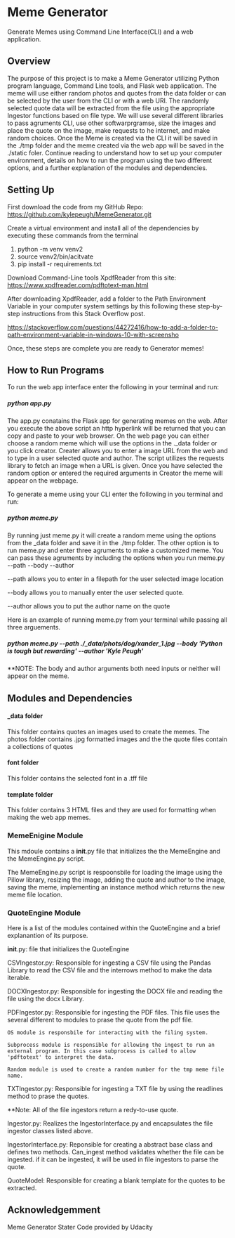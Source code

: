 # Meme Generator
Generate Memes using Command Line Interface(CLI) and a web application.

## Overview 
The purpose of this project is to make a Meme Generator utilizing Python program language, Command Line tools, and Flask web application. The meme will use either random photos and quotes from the data folder or can be selected by the user from the CLI or with a web URl. The randomly selected quote data will be extracted from the file using the appropriate Ingestor functions based on file type. We will use several different libraries to pass agruments CLI, use other softwarprgramse, size the images and place the quote on the image, make requests to he internet, and make random choices. Once the Meme is created via the CLI it will be saved in the ./tmp folder and the meme created via the web app will be saved in the ./static foler. Continue reading to understand how to set up your computer environment, details on how to run the program using the two different options, and a further explanation of the modules and dependencies.

## Setting Up 

First download the code from my GitHub Repo: https://github.com/kylepeugh/MemeGenerator.git

Create a virtual environment and install all of the dependencies by executing these commands from the terminal

1) python -m venv venv2
2) source venv2/bin/acitvate
3) pip install -r requirements.txt

Download Command-Line tools XpdfReader from this site: 
https://www.xpdfreader.com/pdftotext-man.html

After downloading XpdfReader, add a folder to the Path Environment Variable in your computer system settings by this following these step-by-step instructions from this Stack Overflow post.

https://stackoverflow.com/questions/44272416/how-to-add-a-folder-to-path-environment-variable-in-windows-10-with-screensho

Once, these steps are complete you are ready to Generator memes!

## How to Run Programs
To run the web app interface enter the following in your terminal and run:

##### python app.py

The app.py conatains the Flask app for generating memes on the web. After you execute the above script an http hyperlink will be returned that you can copy and paste to your web browser. On the web page you can either choose a random meme which will use the options in the ._data folder or you click creator. Creater allows you to enter a image URL from the web and to type in a user selected quote and author. The script utilizes the requests library to fetch an image when a URL is given. Once you have selected the random option or entered the required arguments in Creator the meme will appear on the webpage.

To generate a meme using your CLI enter the following in you terminal and run:

##### python meme.py 

By running just meme.py it will create a random meme using the options from the _data folder and save it in the ./tmp folder. The other option is to run meme.py and enter three agruments to make a customized meme. You can pass these agruments by including the options when you run meme.py --path --body --author

--path allows you to enter in a filepath for the user selected image location

--body allows you to manually enter the user selected quote.

--author allows you to put the author name on the quote 

Here is an example of running meme.py from your terminal while passing all three arguements.

##### python meme.py --path ./_data/phots/dog/xander_1.jpg --body 'Python is tough but rewarding' --author 'Kyle Peugh'

**NOTE: The body and author arguments both need inputs or neither will appear on the meme. 

## Modules and Dependencies
#### _data folder

This folder contains quotes an images used to create the memes. The photos folder contains .jpg formatted images and the the quote files contain a collections of quotes 

#### font folder

This folder contains the selected font in a .tff file

#### template folder

This folder contains 3 HTML files and they are used for formatting when making the web app memes.

### MemeEnigine Module 

This mdoule contains a __init__.py file that initializes the the MemeEngine and the MemeEngine.py script.

The MemeEngine.py script is respoonsbile for loading the image using the Pillow library, resizing the image, adding the quote and author to the image, saving the meme, implementing an instance method which returns the new meme file location.

### QuoteEngine Module

Here is a list of the modules contained within the QuoteEngine and a brief explanantion of its purpose. 

 __init__.py: file that initializes the QuoteEngine

 CSVIngestor.py: Responsible for ingesting a CSV file using the Pandas Library to read the CSV file and the interrows method to make the data iterable.

 DOCXIngestor.py: Responsible for ingesting the DOCX file and reading the file using the docx Library.

 PDFIngestor.py: Responsible for ingesting the PDF files. This file uses the several different to modules to prase the quote from the pdf file.

    OS module is responsbile for interacting with the filing system. 

    Subprocess module is responsible for allowing the ingest to run an external program. In this case subprocess is called to allow 'pdftotext' to interpret the data.

    Random module is used to create a random number for the tmp meme file name. 

 TXTIngestor.py: Responsible for ingesting a TXT file by using the readlines method to prase the quotes.

 **Note: All of the file ingestors return a redy-to-use quote.

 Ingestor.py: Realizes the IngestorInterface.py and encapsulates the file ingestor classes listed above.
 
 IngestorInterface.py: Reponsible for creating a abstract base class and defines two methods. Can_ingest method validates whether the file can be ingested. if it can be ingested, it will be used in file ingestors to parse the quote.

 QuoteModel: Responsible for creating a blank template for the quotes to be extracted. 


## Acknowledgemment
Meme Generator Stater Code provided by Udacity 

